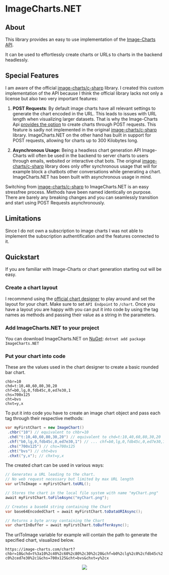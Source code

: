 # ImageCharts.NET
## About

This library provides an easy to use implementation of the [Image-Charts API](https://documentation.image-charts.com/). 

It can be used to effortlessly create charts or URLs to charts in the backend headlessly.  

## Special Features

I am aware of the official [image-charts/c-sharp](https://github.com/image-charts/c-sharp) library. I created this custom implementation of the API because I think the official library lacks not only a license but also two very important features:

 1. **POST Requests**:
By default image charts have all relevant settings to generate the chart encoded in the URL. This leads to issues with URL length when visualizing larger datasets. That is why the Image-Charts Api [provides the option](https://documentation.image-charts.com/reference/post-requests/) to create charts through POST requests. This feature is sadly not implemented in the original [image-charts/c-sharp](https://github.com/image-charts/c-sharp) library. ImageCharts.NET on the other hand has built in support for POST requests, allowing for charts up to 300 Kilobytes long.

 2. **Asynchronous Usage:**
Being a headless chart generation API Image-Charts will often be used in the backend to server charts to users through emails, websited or interactive chat bots. The original [image-charts/c-sharp](https://github.com/image-charts/c-sharp) library does only offer synchronous usage that will for example block a chatbots other conversations while generating a chart. ImageCharts.NET has been built with asynchronous usage in mind.

Switching from [image-charts/c-sharp](https://github.com/image-charts/c-sharp) to ImageCharts.NET is an easy stressfree process. Methods have been named identically on purpose. There are barely any breaking changes and you can seamlessly transition and start using POST Requests asynchronously.

## Limitations
Since I do not own a subscription to image charts I was not able to implement the subscription authentification and the features connected to it.

## Quickstart
If you are familiar with Image-Charts or chart generation starting out will be easy.

### Create a chart layout
I recommend using the [official chart designer](https://www.image-charts.com/#all-features) to play around and set the layout for your chart.
Make sure to set `API Endpoint` to `/chart`.
Once you have a layout you are happy with you can put it into code by using the tag names as methods and passing their value as a string in the parameters.

### Add ImageCharts.NET to your project
You can download ImageCharts.NET on [NuGet](https://www.nuget.org/packages/ImageCharts.NET): `dotnet add package ImageCharts.NET`

### Put your chart into code
These are the values used in the chart designer to create a basic rounded bar chart.
```
chbr=10
chd=t:10,40,60,80,30,20
chf=b0,lg,0,fdb45c,0,ed7e30,1
chs=700x125
cht=bvs
chxt=y,x
```

To put it into code you have to create an image chart object and pass each tag through their respective methods:

```csharp
var myFirstChart = new ImageChart()  
 .chbr("10") // equivalent to chbr=10
 .chd("t:10,40,60,80,30,20") // equivalent to chd=t:10,40,60,80,30,20
 .chf("b0,lg,0,fdb45c,0,ed7e30,1") // ... chf=b0,lg,0,fdb45c,0,ed7e30,1
 .chs("700x125") // chs=700x125
 .cht("bvs") // cht=bvs
 .chxt("y,x"); // chxt=y,x
```

The created chart can be used in various ways:
```csharp
// Generates a URL leading to the chart.
// No web request necessary but limited by max URL length
var urlToImage = myFirstChart.toURL();

// Stores the chart in the local file system with name "myChart.png"
await myFirstChart.toFileAsync("myChart.png");

// Creates a base64 string containing the Chart
var base64EncodedChart = await myFirstChart.toDataURIAsync();

// Returns a byte array containing the Chart
var chartInBuffer = await myFirstChart.toBufferAsync();
```

The urlToImage variable for example will contain the path to generate the specified chart, visualized below.

`https://image-charts.com/chart?chbr=10&chd=t%3a10%2c40%2c60%2c80%2c30%2c20&chf=b0%2clg%2c0%2cfdb45c%2c0%2ced7e30%2c1&chs=700x125&cht=bvs&chxt=y%2cx`

<p align="center">
  <img src="https://image-charts.com/chart?chbr=10&chd=t%3a10%2c40%2c60%2c80%2c30%2c20&chf=b0%2clg%2c0%2cfdb45c%2c0%2ced7e30%2c1&chs=700x125&cht=bvs&chxt=y%2cx">
</p>

